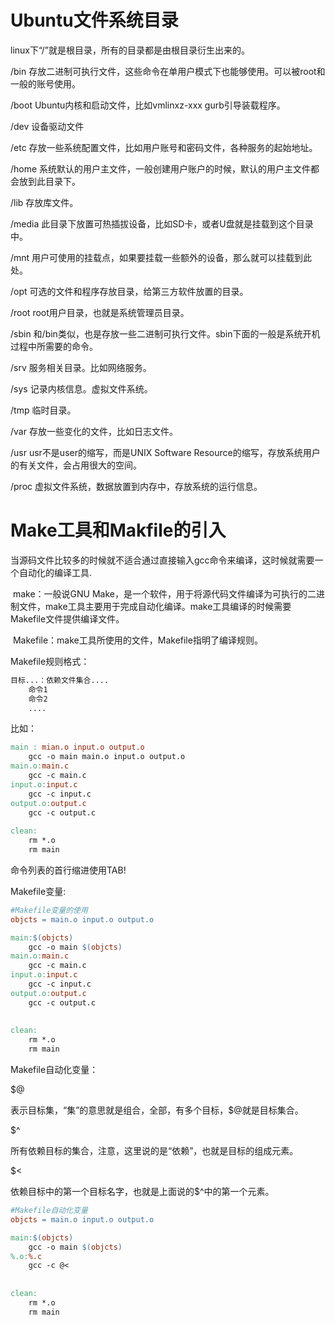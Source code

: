 # Ubuntu文件系统目录

linux下“/”就是根目录，所有的目录都是由根目录衍生出来的。

/bin            存放二进制可执行文件，这些命令在单用户模式下也能够使用。可以被root和一般的账号使用。

/boot         Ubuntu内核和启动文件，比如vmlinxz-xxx gurb引导装载程序。

/dev           设备驱动文件

/etc            存放一些系统配置文件，比如用户账号和密码文件，各种服务的起始地址。

/home       系统默认的用户主文件，一般创建用户账户的时候，默认的用户主文件都会放到此目录下。

/lib             存放库文件。

/media      此目录下放置可热插拔设备，比如SD卡，或者U盘就是挂载到这个目录中。

/mnt          用户可使用的挂载点，如果要挂载一些额外的设备，那么就可以挂载到此处。

/opt            可选的文件和程序存放目录，给第三方软件放置的目录。

/root  		root用户目录，也就是系统管理员目录。

/sbin 		和/bin类似，也是存放一些二进制可执行文件。sbin下面的一般是系统开机过程中所需要的命令。

/srv 			服务相关目录。比如网络服务。

/sys 			记录内核信息。虚拟文件系统。

/tmp  		临时目录。

/var 			存放一些变化的文件，比如日志文件。

/usr			usr不是user的缩写，而是UNIX Software Resource的缩写，存放系统用户的有关文件，会占用很大的空间。

/proc 		虚拟文件系统，数据放置到内存中，存放系统的运行信息。

# Make工具和Makfile的引入

当源码文件比较多的时候就不适合通过直接输入gcc命令来编译，这时候就需要一个自动化的编译工具.

​    make：一般说GNU Make，是一个软件，用于将源代码文件编译为可执行的二进制文件，make工具主要用于完成自动化编译。make工具编译的时候需要Makefile文件提供编译文件。

​    Makefile：make工具所使用的文件，Makefile指明了编译规则。

Makefile规则格式：

```makefile
目标...：依赖文件集合....
	命令1
	命令2
	....
```

比如：

```makefile
main : mian.o input.o output.o
	gcc -o main main.o input.o output.o
main.o:main.c
	gcc -c main.c
input.o:input.c
	gcc -c input.c
output.o:output.c
	gcc -c output.c
	
clean:
	rm *.o
	rm main
```

命令列表的首行缩进使用TAB!

Makefile变量:

```makefile
#Makefile变量的使用
objcts = main.o input.o output.o

main:$(objcts)
	gcc -o main $(objcts)
main.o:main.c
	gcc -c main.c
input.o:input.c
	gcc -c input.c
output.o:output.c
	gcc -c output.c
	
	
clean:
	rm *.o
	rm main
```

Makefile自动化变量：

  $@

  表示目标集，“集”的意思就是组合，全部，有多个目标，$@就是目标集合。

  $^

  所有依赖目标的集合，注意，这里说的是“依赖”，也就是目标的组成元素。

  $<

  依赖目标中的第一个目标名字，也就是上面说的$^中的第一个元素。

```makefile
#Makefile自动化变量
objcts = main.o input.o output.o

main:$(objcts)
	gcc -o main $(objcts)
%.o:%.c
	gcc -c @<
	
	
clean:
	rm *.o
	rm main
```

